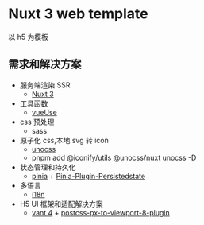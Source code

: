 # Nuxt 3 web template

以 h5 为模板

## 需求和解决方案

- 服务端渲染 SSR
  - [Nuxt 3](https://nuxt.com/docs/getting-started/introduction)
- 工具函数
  - [vueUse](https://vueuse.org/)
- css 预处理
  - sass
- 原子化 css,本地 svg 转 icon
  - [unocss](https://unocss.dev/)
  - pnpm add @iconify/utils @unocss/nuxt unocss -D
- 状态管理和持久化
  - [pinia](https://pinia.vuejs.org/) + [Pinia-Plugin-Persistedstate](https://prazdevs.github.io/pinia-plugin-persistedstate/)
- 多语言
  - [i18n](https://i18n.nuxtjs.org/)
- H5 UI 框架和适配解决方案
  - [vant 4](https://vant-ui.github.io/vant/#/zh-CN) + [postcss-px-to-viewport-8-plugin ](https://github.com/lkxian888/postcss-px-to-viewport-8-plugin)
